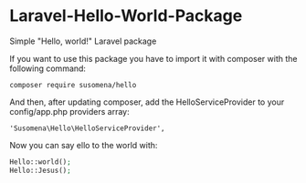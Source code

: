 # Laravel-Hello-World-Package
Simple "Hello, world!" Laravel package

If you want to use this package you have to import it with composer with the following command:

    composer require susomena/hello

And then, after updating composer, add the HelloServiceProvider to your config/app.php providers array:

    'Susomena\Hello\HelloServiceProvider',

Now you can say ello to the world with:

```php
Hello::world();
Hello::Jesus();
```
